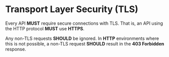 # Transport Layer Security (TLS)
Every API **MUST** require secure connections with TLS. That is, an API using the HTTP protocol **MUST** use **HTTPS**.

Any non-TLS requests **SHOULD** be ignored. In **HTTP** environments where this is not possible, a non-TLS request **SHOULD** result in the **403 Forbidden** response.